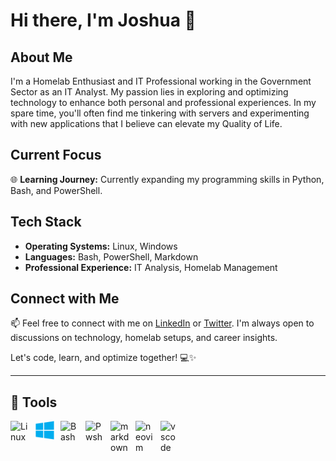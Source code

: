 # Hi there, I'm Joshua 👋

## About Me

I'm a Homelab Enthusiast and IT Professional working in the Government Sector as an IT Analyst. My passion lies in exploring and optimizing technology to enhance both personal and professional experiences. In my spare time, you'll often find me tinkering with servers and experimenting with new applications that I believe can elevate my Quality of Life.

## Current Focus

🌐 **Learning Journey:** Currently expanding my programming skills in Python, Bash, and PowerShell.

## Tech Stack

- **Operating Systems:** Linux, Windows
- **Languages:** Bash, PowerShell, Markdown
- **Professional Experience:** IT Analysis, Homelab Management

## Connect with Me

📫 Feel free to connect with me on [LinkedIn](https://www.linkedin.com/in/joshuamalcom/) or [Twitter](https://twitter.com/yaboijersh). I'm always open to discussions on technology, homelab setups, and career insights.

Let's code, learn, and optimize together! 💻✨


---
## 🧰 Tools
<img align="left" alt="Linux" width="30px" style="padding-right:10px;" img src="https://cdn.jsdelivr.net/gh/devicons/devicon/icons/linux/linux-original.svg" />
<img align="left" alt="Windows" width="30px" style="padding-right:10px;" inmg src="https://raw.githubusercontent.com/devicons/devicon/1119b9f84c0290e0f0b38982099a2bd027a48bf1/icons/windows8/windows8-original.svg" />
<img align="left" alt="Bash" width="30px" style="padding-right:10px;" img src="https://cdn.jsdelivr.net/gh/devicons/devicon/icons/bash/bash-original.svg" />
<img align="left" alt="Pwsh" width="30px" style="padding-right:10px;" img src="https://cdn.jsdelivr.net/gh/devicons/devicon@latest/icons/powershell/powershell-original.svg" />
<img align="left" alt="markdown" width="30px" style="padding-right:10px;" img src="https://cdn.jsdelivr.net/gh/devicons/devicon@latest/icons/markdown/markdown-original.svg" />
<img align="left" alt="neovim" width="30px" style="padding-right:10px;" img src="https://cdn.jsdelivr.net/gh/devicons/devicon@latest/icons/neovim/neovim-original.svg" />
<img align="left" alt="vscode" width="30px" style="padding-right:10px;" img src="https://cdn.jsdelivr.net/gh/devicons/devicon@latest/icons/vscode/vscode-original.svg" />

          
          



          
          











<!---
joshmross/joshmross is a ✨ special ✨ repository because its `README.md` (this file) appears on your GitHub profile.
You can click the Preview link to take a look at your changes.
--->
